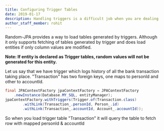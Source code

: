 ```yaml
---
title: Configuring Trigger Tables
date: 2019-01-17
description: Handling triggers is a difficult job when you are dealing with data generation.  
author_staff_member: rohit
---
```


Random-JPA provides a way to load tables generated by triggers. Although it only supports fetching of tables generated by trigger and does load entities if only column values are modified.

**Note: If entity is declared as Trigger tables, random values will not be generated for this entity.**

Let us say that we have trigger which logs history of all the bank transaction taking place. "Transaction" has two foreign keys, one maps to personId and other to accountId.

```java
final JPAContextFactory jpaContextFactory = JPAContextFactory
    .newInstance(Database.MY_SQL, entityManager);
jpaContextFactory.withTriggers(Trigger.of(Transaction.class)
        .withLink(Transaction_.personId, Person_.id)
        .withLink(Transaction_.accountId, Account_.accountId));
```

So when you load trigger table "Transaction" it will query the table to fetch row with mapped personId & accountId